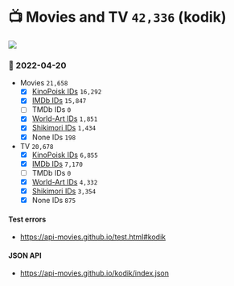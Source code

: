 # :tv: Movies and TV `42,336` (kodik)

<a href="https://API-Movies.github.io"><img src="https://API-Movies.github.io/banner.png?cache"></a>

### :date: 2022-04-20
- Movies `21,658`
  - [x] <a href="https://API-Movies.github.io/kodik/movie_kinopoisk_ids.json">KinoPoisk IDs</a> `16,292`
  - [x] <a href="https://API-Movies.github.io/kodik/movie_imdb_ids.json">IMDb IDs</a> `15,847`
  - [ ] TMDb IDs `0`
  - [x] <a href="https://API-Movies.github.io/kodik/movie_world_art_ids.json">World-Art IDs</a> `1,851`
  - [x] <a href="https://API-Movies.github.io/kodik/movie_shikimori_ids.json">Shikimori IDs</a> `1,434`
  - [x] None IDs `198`
- TV `20,678`
  - [x] <a href="https://API-Movies.github.io/kodik/tv_kinopoisk_ids.json">KinoPoisk IDs</a> `6,855`
  - [x] <a href="https://API-Movies.github.io/kodik/tv_imdb_ids.json">IMDb IDs</a> `7,170`
  - [ ] TMDb IDs `0`
  - [x] <a href="https://API-Movies.github.io/kodik/tv_world_art_ids.json">World-Art IDs</a> `4,332`
  - [x] <a href="https://API-Movies.github.io/kodik/tv_shikimori_ids.json">Shikimori IDs</a> `3,354`
  - [x] None IDs `875`
#### Test errors
- <a href='https://api-movies.github.io/test.html#kodik'>https://api-movies.github.io/test.html#kodik</a>
#### JSON API
- <a href='https://api-movies.github.io/kodik/index.json'>https://api-movies.github.io/kodik/index.json</a>
